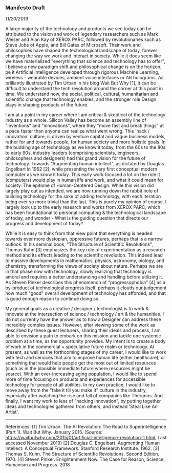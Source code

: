 ### Manifesto Draft
_11/20/2019_

A large majority of the technology and products we see today can be attributed to the vision and work of legendary researchers such as Mark Weiser and Alan Kay of XEROX PARC, followed by revolutionaries such as Steve Jobs of Apple, and Bill Gates of Microsoft. Their work and philosophies have shaped the technological landscape of today, forever changing the way we work and interact in society. While it does seem like we have materialized "everything that science and technology has to offer", I believe a new paradigm shift and philosophical change is on the horizon; be it Artificial Intelligence developed through rigorous Machine Learning, wireless - wearable devices, ambient voice interfaces or AR holograms. As brilliantly illustrated by Tim Urban in his blog Wait But Why [1], it can be difficult to understand the tech revolution around the corner at this point in time. We understand now, the social, political, cultural, humanitarian and scientific change that technology enables, and the stronger role Design plays in shaping products of the future.

I am at a point in my career where I am critical & skeptical of the technology industry as a whole. Silicon Valley has become an assembly line of "inventions" and "innovations", where they "move fast and break things" at a pace faster than anyone can realize what went wrong. This 'hack / innovation' culture, is driven by venture capital and vague business models, rather for and towards people, for human society and more holistic goals. In the budding age of technology as we know it today, from the 60s to the 80s to early 90s, industry leaders (comprising scientists, engineers, philosophers and designers) had this grand vision for the future of technology. Towards "Augmenting human intellect", as dictated by Douglas Engelbart in 1962 [2], while presenting the very first conceptual modern computer as we know it today. This early work focused a lot on the role it (computers) would play in human life and work, and what it could mean for society. The epitome of Human-Centered Design. While this vision did largely play out as intended, we are now running down the rabbit hole of building technology for the sake of adding technology, with each iteration being ever so more trivial than the last. This is purely my opinion of course. I largely look up to the early research and works from XEROX PARC, which has been foundational to personal computing & the technological landscape of today, and wonder - What is the guiding question that directs our progress and development of today?

While it is easy to think from that view point that everything is headed towards ever more dystopian, oppressive futures, perhaps that is a narrow outlook. In his seminal book, "The Structure of Scientific Revolutions", Thomas Kuhn [3] emphasizes the key role of experimentation as a research method and its effects leading to the scientific revolution. This indeed lead to massive developments in mathematics, physics, astronomy, biology, and chemistry, transforming the views of society about nature. Perhaps we are in that phase now with technology, slowly realizing that technology is amoral and requires a better understanding and handling before utilizing it. As Steven Pinker describes this phenomenon of "progressophobia" [4] as a by-product of technological progress itself, perhaps it clouds our judgement how much "good" overall development of technology has afforded, and that is good enough reason to continue doing so.

My general goals as a creative / designer / technologist is to work & innovate at the intersection of science / technology / art & the humanities. I do not currently have the answer as to how a Designer can address these incredibly complex issues. However, after viewing some of the work as described by these guest lecturers, sharing their ideals and process, I am able to envision a path to embark on this mission and tackle one systemic problem at a time, as the opportunity provides. My intent is to create a body of work in the commercial + speculative future realm or technology. At present, as well as the forthcoming stages of my career, I would like to work with tech and services that aim to improve human life (either healthcare), or something that would help people get the most out of limited resources (such as in the plausible immediate future where resources might be scarce). With an ever-increasing aging population, I would like to spend more of time focusing on products and experiences for accessible technology for people of all abilities. In my own practice, I would like to move away from the "fake it till you make it" culture in the industry, especially after watching the rise and fall of companies like Theranos. And finally, I want my work to less of "hacking innovation", by putting together ideas and technologies gathered from others, and instead 'Steal Like An Artist'.

---

References:
[1] Tim Urban. The AI Revolution: The Road to Superintelligence (Part 1). Wait But Why. January 2015. (Source: https://waitbutwhy.com/2015/01/artificial-intelligence-revolution-1.html, Last accessed November 2019)
[2] Douglas C. Engelbart. Augmenting Human Intellect: A Conceptual Framework. Stanford Research Institute. 1962.
[3] Thomas S. Kuhn. The Structure of Scientific Revolutions. Second Edition. 1970.
[4] Steven Pinker. Enlightenment Now. The Case for Reason, Science, Humanism and Progress. 2018
